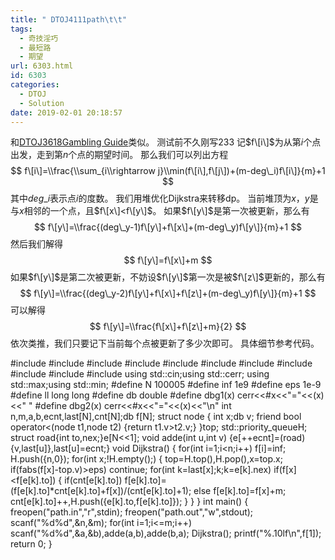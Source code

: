 ```yaml
---
title: " DTOJ4111path\t\t"
tags:
  - 奇技淫巧
  - 最短路
  - 期望
url: 6303.html
id: 6303
categories:
  - DTOJ
  - Solution
date: 2019-02-01 20:18:57
---
```


和[DTOJ3618Gambling Guide](http://www.dtenomde.com/author=jiangyutong/article=5941/)类似。 测试前不久刚写233 记$f\[i\]$为从第$i$个点出发，走到第$n$个点的期望时间。 那么我们可以列出方程 $$ f\[i\]=\\frac{\\sum_{i\\rightarrow j}\\min(f\[i\],f\[j\])+(m-deg\_i)f\[i\]}{m}+1 $$ 其中$deg\_i$表示点$i$的度数。 我们用堆优化Dijkstra来转移dp。 当前堆顶为$x$，$y$是与$x$相邻的一个点，且$f\[x\]<f\[y\]$。 如果$f\[y\]$是第一次被更新，那么有 $$ f\[y\]=\\frac{(deg\_y-1)f\[y\]+f\[x\]+(m-deg\_y)f\[y\]}{m}+1 $$ 然后我们解得 $$ f\[y\]=f\[x\]+m $$ 如果$f\[y\]$是第二次被更新，不妨设$f\[y\]$第一次是被$f\[z\]$更新的，那么有 $$ f\[y\]=\\frac{(deg\_y-2)f\[y\]+f\[x\]+f\[z\]+(m-deg\_y)f\[y\]}{m}+1 $$ 可以解得 $$ f\[y\]=\\frac{f\[x\]+f\[z\]+m}{2} $$ 依次类推，我们只要记下当前每个点被更新了多少次即可。 具体细节参考代码。

#include<iostream>
#include<cstdio>
#include<cstdlib>
#include<cmath>
#include<cstring>
#include<string>
#include<algorithm>
#include<queue>
#include<vector>
#include<set>
#include<map>
using std::cin;using std::cerr;
using std::max;using std::min;
#define N 100005
#define inf 1e9
#define eps 1e-9
#define ll long long
#define db double
#define dbg1(x) cerr<<#x<<"="<<(x)<<" "
#define dbg2(x) cerr<<#x<<"="<<(x)<<"\\n"
int n,m,a,b,ecnt,last\[N\],cnt\[N\];db f\[N\];
struct node
{
	int x;db v;
	friend bool operator<(node t1,node t2) {return t1.v>t2.v;}
}top;
std::priority_queue<node>H;
struct road{int to,nex;}e\[N<<1\];
void adde(int u,int v) {e\[++ecnt\]=(road){v,last\[u\]},last\[u\]=ecnt;}
void Dijkstra()
{
	for(int i=1;i<n;i++) f\[i\]=inf;
	H.push({n,0});
	for(int x;!H.empty();)
	{
		top=H.top(),H.pop(),x=top.x;
		if(fabs(f\[x\]-top.v)>eps) continue;
		for(int k=last\[x\];k;k=e\[k\].nex)
			if(f\[x\]<f\[e\[k\].to\])
			{
				if(cnt\[e\[k\].to\]) f\[e\[k\].to\]=(f\[e\[k\].to\]*cnt\[e\[k\].to\]+f\[x\])/(cnt\[e\[k\].to\]+1);
				else f\[e\[k\].to\]=f\[x\]+m;
				cnt\[e\[k\].to\]++,H.push({e\[k\].to,f\[e\[k\].to\]});
			}
	}
}
int main()
{
	freopen("path.in","r",stdin);
	freopen("path.out","w",stdout);
	scanf("%d%d",&n,&m);
	for(int i=1;i<=m;i++) scanf("%d%d",&a,&b),adde(a,b),adde(b,a);
	Dijkstra();
	printf("%.10lf\\n",f\[1\]);
	return 0;
}